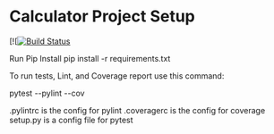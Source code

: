 # Calculator Project Setup
[![[![Build Status](https://app.travis-ci.com/praneethgovada/calc2.svg?branch=calc_part2)](https://app.travis-ci.com/praneethgovada/calc2)

Run Pip Install
pip install -r requirements.txt

To run tests, Lint, and Coverage report use this command:

pytest  --pylint --cov

.pylintrc is the config for pylint
.coveragerc is the config for coverage
setup.py is a config file for pytest
